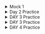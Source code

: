 <details>
<summary> Mock 1 </summary>

Schema 

`restaurants`       (restaurant_id PK, name, city, signup_date)\
`orders`            (order_id PK, restaurant_id FK, customer_id FK,
                   placed_at TIMESTAMP, status VARCHAR,
                   subtotal_cents INT, delivery_fee_cents INT,
                   courier_id FK, cancelled_at TIMESTAMP NULL)\
`order_items`       (order_id FK, item_id FK, quantity INT, price_cents INT)\
`couriers`          (courier_id PK, name)\
`customers`         (customer_id PK, name, city, signup_date)\

Statuses are ‘PLACED’, ‘DELIVERED’, ‘CANCELLED’.
Assume data spans multiple years and CURRENT_DATE is 2025-06-11.

### SQL Practice (4 Qs)
Suggested timing: 6–8 min each\
Recommended features: DATE_TRUNC, INTERVAL arithmetic, JOINs, conditional aggregation, window functions, CTEs.

#### A-1 Year-over-Year January Order Declines (Easy)
Return restaurant_id, this_year_orders, last_year_orders, percent_change for every restaurant whose January order count this year < January order count last year.

Requirements

Compare January 2025 vs January 2024.
Percent change = (this_year − last_year) / last_year.
Order by percent_change ASC (biggest drop first).

```sql
WITH jan24 AS (
    SELECT restaurant_id, COUNT(*) AS last_year
    FROM orders
    WHERE placed_at >= DATE '2024-01-01'
      AND placed_at  < DATE '2024-02-01'
    GROUP BY restaurant_id
),
jan25 AS (
    SELECT restaurant_id, COUNT(*) AS this_year
    FROM orders
    WHERE placed_at >= DATE '2025-01-01'
      AND placed_at  < DATE '2025-02-01'
    GROUP BY restaurant_id
)
SELECT j25.restaurant_id,
       j25.this_year,
       j24.last_year,
       ROUND( (j25.this_year - j24.last_year)::NUMERIC / j24.last_year, 4) AS percent_change
FROM jan25 j25
JOIN jan24 j24 USING (restaurant_id)
WHERE j25.this_year < j24.last_year
ORDER BY percent_change ASC;
```

#### A-2 30-Day Cancellation Rate per Restaurant (Easy/Medium)
For each restaurant that had ≥ 30 total orders in the past 30 days (relative to CURRENT_DATE), output:\
restaurant_id | total_orders | cancelled_orders | cancel_pct\
Cancel % = cancelled_orders / total_orders, rounded to 2 decimal places.\
Order by cancel_pct DESC, break ties by total_orders DESC.\
Hint: status = 'CANCELLED' OR cancelled_at IS NOT NULL.\

```sql
WITH last_30 AS (
    SELECT restaurant_id,
           COUNT(*) AS total_orders,
           COUNT(*) FILTER (
               WHERE status='CANCELLED' OR cancelled_at IS NOT NULL
           )  AS cancelled_orders
    FROM orders
    WHERE placed_at >= CURRENT_DATE - INTERVAL '30 days'
    GROUP BY restaurant_id
    HAVING COUNT(*) >= 30
)
SELECT restaurant_id,
       total_orders,
       cancelled_orders,
       ROUND(cancelled_orders::NUMERIC / total_orders, 2) AS cancel_pct
FROM last_30
ORDER BY cancel_pct DESC, total_orders DESC;
```

#### A-3 7-Day Rolling Avg Delivery Fee by City (Medium)

Produce a result set with columns\
window_start (DATE) | city | avg_delivery_fee_cents
for every city and every 7-day window (inclusive) in the past 90 days.\
    • A window starts each day, so windows will overlap.\
    • Use window functions, not self-joins.\
    • Exclude cities with < 100 orders in that 7-day window.\
    • Order by window_start, then city.

```sql 
-- NOTE : You cannot use LAG have to use Range Between 

WITH daily AS (          -- 1. compact orders into one row per (city, day)
    SELECT
        CAST(o.placed_at AS DATE)          AS order_date,
        r.city,
        COUNT(*)                           AS day_orders,
        SUM(o.delivery_fee_cents)          AS day_fee_cents
    FROM   orders       o
    JOIN   restaurants  r ON r.restaurant_id = o.restaurant_id
    -- 90-day horizon + 6 extra days so every window is complete
    WHERE  o.placed_at >= CURRENT_DATE - INTERVAL '96 days'
      AND  (o.status <> 'cancelled' OR o.cancelled_at IS NULL)   -- ignore cancelled orders
    GROUP  BY 1, 2
),
rolling AS (            -- 2. 7-day window that starts ON EACH order_date
    SELECT
        order_date                            AS window_start,
        city,
        /* number of orders in the 7-day span [window_start, window_start+6] */
        SUM(day_orders)    OVER (
            PARTITION BY city
            ORDER BY order_date
            RANGE BETWEEN CURRENT ROW AND INTERVAL '6 days' FOLLOWING
        ) AS window_orders,
        /* total delivery fees in that same span */
        SUM(day_fee_cents) OVER (
            PARTITION BY city
            ORDER BY order_date
            RANGE BETWEEN CURRENT ROW AND INTERVAL '6 days' FOLLOWING
        ) AS window_fee_cents
    FROM daily
)
SELECT
    window_start,
    city,
    ROUND(window_fee_cents::NUMERIC / window_orders, 2) AS avg_delivery_fee_cents
FROM   rolling
/* keep only windows whose START lies in the past 90 days
   and for which the trailing 6 days are already in the data set            */
WHERE  window_start BETWEEN CURRENT_DATE - INTERVAL '90 days'
                        AND     CURRENT_DATE - INTERVAL '6 days'
  AND  window_orders >= 100          -- ≥ 100 orders in that 7-day window
ORDER  BY window_start, city;
```




#### A-4 Likely Churned Customers (Medium)

Find customers who
placed ≥ 3 orders lifetime, and
have no orders in the last 60 days.\
Return: customer_id, lifetime_orders, days_since_last_order
Sort descending by days_since_last_order.

```sql 
with cust_stats AS (
SELECT count(order_id) as lifetime_orders, 
       customer_id, 
       MAX(placed_at)::date as last_order_placed
FROM
orders  
GROUP BY customer_id
)
SELECT customer_id, 
lifetime_orders,
(CURRENT_DATE - last_order_placed::date) AS days_since_last_order
FROM 
cust_stats
where lifetime_orders >= 3
and CURRENT_DATE - INTERVAL '60 days' > last_order_placed 


-- In one query 
SELECT
    customer_id,
    COUNT(*)                                             AS lifetime_orders,
    (CURRENT_DATE - MAX(placed_at)::date)::int           AS days_since_last_order
FROM orders
GROUP BY customer_id
HAVING COUNT(*) >= 3
   AND MAX(placed_at) <= CURRENT_DATE - INTERVAL '60 days'
ORDER BY days_since_last_order DESC;
```
</details>

<details>
<summary> Day 2 Practice </summary>

####  [App Click-through Rate (CTR)](https://datalemur.com/questions/click-through-rate) (6 min)

```sql
-- issue with DATE_TRUNC, its for truncation not part
-- ended up using > <  logic 
-- round bracket 
-- could have used DATE_PART('year', timestamp::DATE) = 2022
SELECT
  app_id,
  ROUND(100.0 *
    SUM(CASE WHEN event_type = 'click' THEN 1 ELSE 0 END) /
    SUM(CASE WHEN event_type = 'impression' THEN 1 ELSE 0 END), 2)  AS ctr_rate
FROM events
WHERE timestamp >= '2022-01-01' 
  AND timestamp < '2023-01-01'
GROUP BY app_id;

```

#### [SQL Question 1: First 14-Day Satisfaction](https://datalemur.com/blog/doordash-sql-interview-questions)(9 min)
Ordered within 14 days of signup and signup in June22, what is their order cancellation rate ?
```sql
WITH june22_users AS (
    SELECT customer_id, signup_timestamp
    FROM customers
    WHERE signup_timestamp >= '2022-06-01'
      AND signup_timestamp <  '2022-07-01'
),
orders_14d AS (
    SELECT o.*,
           CASE
               WHEN status IN ('completed incorrectly', 'never received')
                 OR actual_delivery_timestamp > order_timestamp + INTERVAL '30 minutes' -- missed this constraint
               THEN 1 ELSE 0
           END AS is_bad
    FROM orders o
    JOIN june22_users ju -- inner join works no need for left
      ON o.customer_id = ju.customer_id
     AND o.order_timestamp >= ju.signup_timestamp -- explicit condition 
     AND o.order_timestamp <  ju.signup_timestamp + INTERVAL '14 days' -- less than 
)
SELECT
    ROUND(100.0 * SUM(is_bad)::numeric / COUNT(*), 2) AS bad_experience_pct
FROM orders_14d;


--- Alternate thinking in one cte
--- move all conditions to join 
WITH first14d_orders AS (
    SELECT
        o.order_id,
        /* “Bad” if status tells us so OR delivered after the 30-min SLA */
        (   o.status IN ('completed incorrectly', 'never received')
         OR o.actual_delivery_timestamp
              > o.order_timestamp + INTERVAL '30 minutes'
        ) AS is_bad
    FROM orders   o
    JOIN customers c
      ON c.customer_id = o.customer_id
     /* ① June-2022 sign-ups only */
     AND c.signup_timestamp >= DATE '2022-06-01'
     AND c.signup_timestamp <  DATE '2022-07-01'
     /* ② Order must fall in the customer’s first 14 days */
     AND o.order_timestamp >= c.signup_timestamp
     AND o.order_timestamp <  c.signup_timestamp + INTERVAL '14 days'
)

SELECT
    ROUND(100 * AVG(is_bad::int), 2)  AS bad_experience_pct
FROM first14d_orders;
```

#### [SQL Question 2: : Analyze DoorDash Delivery Performance](https://datalemur.com/blog/doordash-sql-interview-questions)(8 min)

As a Data Analyst at DoorDash, you're tasked to analyze the delivery performance of the drivers. Specifically, you are asked to compute the average delivery duration of each driver for each day, the rank of each driver's daily average delivery duration, and the overall average delivery duration per driver.

Use the deliveries table where each row represents a single delivery. The columns are:
delivery_id: An identifier for the delivery
driver_id: An identifier for the driver
delivery_start_time: Timestamp for the start of the delivery
delivery_end_time: Timestamp for the end of the delivery
```sql 

WITH daily AS (
    SELECT
        driver_id,
        DATE_TRUNC('day', delivery_start_time) AS delivery_day, -- focus on naming
        AVG(delivery_end_time - delivery_start_time) AS avg_delivery_dur
    FROM deliveries
    WHERE delivery_start_time IS NOT NULL -- checks I missed 
      AND delivery_end_time   IS NOT NULL -- checks I missed
    GROUP BY driver_id, DATE_TRUNC('day', delivery_start_time)
)
SELECT
    driver_id,
    delivery_day,
    avg_delivery_dur,
    RANK() OVER (PARTITION BY delivery_day 
                 ORDER BY avg_delivery_dur ASC)  AS daily_rank, -- did desc pay attention - getting impatient 
    AVG(avg_delivery_dur) OVER (PARTITION BY driver_id) AS overall_avg_delivery_dur -- was not too sure while writing this 
FROM daily
ORDER BY delivery_day, daily_rank; -- missed ordering


--- Tips 
--- Keep in mind the window functions will only work with columns it is involved with like in this `overall_avg_delivery_dur` will only see `avg_delivery_dur` and `driver_id` and for each row for that driver it will put same value.
--- Rank(will skip next rank, leave gaps after ties, skip 1-2-2-4) and Dense Rank (will not skip 1-2-2-3)
```

#### [SQL Question 4: Restaurant Performance Analysis](12 min)

Tip: Jot down a 1-sentence goal (e.g., “Find top 5 restaurants by order count in last 30 days”)

```sql
SELECT 
    restaurant_id,
    tot_orders
FROM (
    SELECT 
        restaurant_id,
        COUNT(order_id) AS tot_orders,
        RANK() OVER (ORDER BY COUNT(order_id) DESC) AS order_rank -- used rank which is a reserved keyword
    FROM orders AS o
    WHERE 
        o.order_date >= CURRENT_DATE - INTERVAL '1 month'
        AND o.order_date < CURRENT_DATE -- missed AND 
    GROUP BY restaurant_id
) ranked_rest
WHERE order_rank <= 5;

```
</details>


<details>
<summary> DAY 3 Practice </summary>

#### [SQL Question 5: Calculating Courier Average Distance and Total Revenue](7 min)
```sql
    -- read question correctly as it is asking for absolute difference
    -- In PostgreSQL, ROUND() works with numeric types,
    -- had to read question multiple times 
    SELECT 
    courier_id, 
    ROUND(AVG(ABS(end_point - start_point))::numeric, 0) AS avg_distance,
    SUM(quantity * 
        CASE 
            WHEN ABS(end_point - start_point) > delivery_fee  --here also absolute 
            THEN ABS(end_point - start_point) 
            ELSE delivery_fee 
        END) AS total_revenue
FROM 
    deliveries
WHERE 
    date >= CURRENT_DATE - INTERVAL '1 month'
    AND date < CURRENT_DATE -- missed this 
GROUP BY 
    courier_id;

-- Note - case when can be written like below for better clarity 
SUM( 
    CASE 
        WHEN ABS(start_point - end_point) > delivery_fee 
        THEN ABS(start_point - end_point) * quantity
        ELSE delivery_fee * quantity 
    END) AS total_revenue
```


#### [SQL Question 6: Average Delivery Time per Restaurant](2.30 min)

```sql 
SELECT restaurant_id, 
       AVG(EXTRACT(EPOCH FROM (delivery_time - order_time))/60) AS   avg_delivery_time_minutes -- give in minutes 
FROM orders
GROUP BY restaurant_id;
```
</details>

<details>
<summary> DAY 3 Practice </summary>

#### Write a SQL query that selects users who transitioned directly from “Data Analyst” to “Data Scientist”, with no other titles in between. Utilize subqueries or join conditions to capture the specific data pattern, and calculate the percentage based on the total number of users.

```sql
-- Could have used self join 
-- Percentages: Count users who pass the first checks and divide by the total relevant users (either all Data Analysts or all users, depending on the intent).
-- I’d ask if the percentage is out of all users or just Data Analysts.
-- I’m calculating the percentage out of users who were Data Analysts, since the question is about their career progression. Does that sound right, or should it be all users?
-- Remember the word “sequence” or “order” as your mental nudge to explore window functions like LAG, which is perfect for looking at “previous” or “next” records in a sorted list.
-- Think, “What if end_time is missing? Does that mean the role is ongoing?” 

WITH ordered_roles AS (
    SELECT 
        user_id,
        title,
        start_time,
        end_time,
        LAG(title) OVER (PARTITION BY user_id ORDER BY start_time, end_time) AS prev_title,
        LAG(end_time) OVER (PARTITION BY user_id ORDER BY start_time, end_time) AS prev_end_time
    FROM user_experiences
)
SELECT 
    ROUND(
        (COUNT(DISTINCT CASE 
            WHEN title = 'Data Scientist' 
            AND prev_title = 'Data Analyst' 
            AND prev_end_time <= start_time
            THEN user_id 
        END)::FLOAT / 
        COUNT(DISTINCT user_id)::FLOAT) * 100,
        2
    ) AS transition_percentage
FROM ordered_roles;
```

#### Let’s say we have a table representing vacation bookings. Write a query that returns columns representing the total number of bookings in the last 90 days, last 365 days, and overall.

```sql
-- 90 days is in quotes 
-- case when then 1 and 0 not order id (needs integer for sum)
-- operator between date and comparison 

SELECT 
    SUM(CASE WHEN booking_date >= CURRENT_DATE - INTERVAL '90 days' THEN 1 ELSE 0 END) AS last_90_days,
    SUM(CASE WHEN booking_date >= CURRENT_DATE - INTERVAL '365 days' THEN 1 ELSE 0 END) AS last_365_days,
    COUNT(*) AS all_time
FROM bookings;

-- in my sql and when start date is given then you have to check between 
SELECT
    COUNT(DISTINCT CASE WHEN check_out_date >= DATE_SUB('2022-01-01', INTERVAL 90 DAY) AND check_in_date <= '2022-01-01' THEN reservation_id END) AS num_bookings_last90d,
    COUNT(DISTINCT CASE WHEN check_out_date >= DATE_SUB('2022-01-01', INTERVAL 365 DAY) AND check_in_date <= '2022-01-01' THEN reservation_id END) AS num_bookings_last365d,
    COUNT(DISTINCT reservation_id) AS num_bookings_total
FROM
    bookings;

```
</details>

<details>
<summary> DAY 4 Practice </summary>

From https://platform.stratascratch.com/coding?companies=237&code_type=1

Schema \
consumer_id: bigint\
customer_placed_order_datetime: timestamp without time zone\
delivered_to_consumer_datetime: timestamp without time zone\
delivery_region:text\
discount_amount:bigint\
driver_at_restaurant_datetime: timestamp without time zone\
driver_id: bigint\
is_asap: boolean\
is_new:boolean\
order_total:double precision\
placed_order_with_restaurant_datetime:timestamp without time zone\
refunded_amount:double precision\
restaurant_id:bigint\
tip_amount:double precision\

#### 1. Workers With The Highest Salaries
```sql
WITH highest_sal AS (
    select worker_id from (
        select
        worker_id, -- missed ,
        rank() over(ORDER BY salary desc) as rn
        from 
        worker) work 
    where rn = 1 
)
select worker_title from 
highest_sal inner join 
title -- missed this table 
on highest_sal.worker_id = title.worker_ref_id

-----Alternate solution 
WITH max_salary AS (
    SELECT MAX(salary) AS highest_salary
    FROM worker
)
SELECT b.worker_title AS best_paid_title
FROM worker a
JOIN title b ON a.worker_id = b.worker_ref_id
JOIN max_salary ms ON a.salary = ms.highest_salary
ORDER BY best_paid_title;
```

#### 2. Bikes Last Used (3min)
```sql 
SELECT bike_number,
       max(end_time) last_used
FROM dc_bikeshare_q1_2012
GROUP BY bike_number
ORDER BY last_used DESC -- order by is done after group by and aggregation do last_used can be used 
```

#### 3. Avg Earnings per Weekday and Hour (6 min)
```sql 
-- if any of order_total, tip_amount, refunded_amount, or discount_amount can be NULL, you might want to wrap them -  `COALESCE(order_total, 0)`

-- Casting to Numeric: By adding ::numeric after the AVG(...) expression, we convert the double precision result of AVG to a numeric type, which ROUND can handle without issues.

SELECT 
    TO_CHAR(customer_placed_order_datetime, 'Day') AS day_of_week,
    EXTRACT(HOUR FROM customer_placed_order_datetime) AS hour,
    ROUND(AVG(order_total + tip_amount - refunded_amount - discount_amount)::NUMERIC, 2) AS avg_order
FROM doordash_delivery
GROUP BY 
    TO_CHAR(customer_placed_order_datetime, 'Day'),
    EXTRACT(HOUR FROM customer_placed_order_datetime)
ORDER BY 
    day_of_week, hour;
```
#### 4.Avg Order Cost During Rush Hours (7 min)
```sql 
SELECT
    EXTRACT(HOUR FROM customer_placed_order_datetime) AS hour,
    AVG(order_total + tip_amount - discount_amount - refunded_amount) AS avg_net_order_value
FROM delivery_details
WHERE EXTRACT(HOUR FROM customer_placed_order_datetime) BETWEEN 15 AND 17 -- filter should go in where - you put it in having which is for aggregated filters
AND delivery_region = 'San Jose' -- missed this condition 
GROUP BY EXTRACT(HOUR FROM customer_placed_order_datetime)
```
#### 5. Lowest Revenue Generated Restaurants 
Write a query that returns a list of the bottom 2% revenue generating restaurants. Return a list of restaurant IDs and their total revenue from when customers placed orders in May 2020.

You can calculate the total revenue by summing the order_total column. And you should calculate the bottom 2% by partitioning the total revenue into evenly distributed buckets.
```sql 
--problem mentions partitioning into evenly distributed buckets, which suggests using something like NTILE
WITH RestaurantRevenue AS (
    SELECT 
        restaurant_id,
        SUM(order_total) AS total_revenue
    FROM doordash_delivery
    WHERE customer_placed_order_datetime >= '2020-05-01 00:00:00' 
        AND customer_placed_order_datetime < '2020-06-01 00:00:00'
    GROUP BY restaurant_id
),
--assigns each restaurant to one of 100 buckets using NTILE(100) based on their total_revenue in ascending order. This means the lowest revenue restaurants will be in the lowest buckets.
RevenueBuckets AS (
    SELECT 
        restaurant_id,
        total_revenue,
        NTILE(100) OVER (ORDER BY total_revenue ASC) AS revenue_bucket
    FROM RestaurantRevenue
)
SELECT 
    restaurant_id,
    total_revenue
FROM RevenueBuckets
WHERE revenue_bucket <= 2
ORDER BY total_revenue ASC;

-- extract date part and use 
WHERE DATE(customer_placed_order_datetime AT TIME ZONE 'UTC') >= '2020-05-01' 
    AND DATE(customer_placed_order_datetime AT TIME ZONE 'UTC') < '2020-06-01'

```


#### 6. Delivering and Placing Orders correlation(3min)

You have been asked to investigate whether there is a correlation between the average total order value and the average time in minutes between placing an order and having it delivered per restaurant.


You have also been told that the column order_total represents the gross order total for each order. Therefore, you'll need to calculate the net order total.


The gross order total is the total of the order before adding the tip and deducting the discount and refund. Make sure correlation is rounded to 2 decimals
```sql
-- one shot correct code 
-- round numeric was correctly identified 
-- extract epoch from correct 
WITH RestaurantAverages AS (
    SELECT 
        restaurant_id,
        ROUND(AVG(EXTRACT(EPOCH FROM (delivered_to_consumer_datetime - customer_placed_order_datetime))/60)::numeric, 2) AS avg_del_time_min,
        ROUND(AVG(order_total + tip_amount - refunded_amount - discount_amount)::numeric, 2) AS avg_net_total
    FROM delivery_details
    GROUP BY restaurant_id
)
select * from  RestaurantAverages;
```

#### 7. Daily Top Merchants(20 min)

```sql
--GROUP BY reduces the number of rows by aggregating, while PARTITION BY works on the full set of rows (or the aggregated set if used after a GROUP BY) to compute values like rankings or running totals within each partition.
-- PARTITION BY is like telling the database, "for each group defined by this column, calculate something, but don’t combine the rows into one."
-- If you thought PARTITION BY merchant_id alongside a GROUP BY on date would work, it’s likely because you were picturing PARTITION BY as a way to focus on individual merchants within a broader grouping. But remember, PARTITION BY defines the scope of comparison for the window function.
-- window functions (including those with PARTITION BY) are typically evaluated after WHERE, GROUP BY, and HAVING but before ORDER BY and LIMIT.
-- GROUP BY sets up the summarized data, and PARTITION BY lets you do further analysis (like ranking) on that summarized data without losing the individual rows

-- GROUP BY happens early and squashes data into summary rows (e.g., one row per date-merchant with a count of orders).
-- PARTITION BY happens later in a window function and just draws invisible lines around groups of those rows to do calculations like ranking, without changing the row count.
-- Ask yourself: “Am I summarizing data (GROUP BY) or analyzing within subsets of it (PARTITION BY)?”

-- was trying to do in one CTE and got incorrect results
WITH daily_orders AS (
    SELECT 
        TO_CHAR(order_timestamp, 'YYYY-MM-DD') AS date,
        md.name,
        COUNT(*) AS order_count
    FROM order_details od
    INNER JOIN merchant_details md ON od.merchant_id = md.id
    GROUP BY TO_CHAR(order_timestamp, 'YYYY-MM-DD'), md.name  -- Aggregates by date and merchant
),
ranked AS (
    SELECT 
        date,
        name,
        DENSE_RANK() OVER (PARTITION BY date ORDER BY order_count DESC) AS rnk  -- Ranks within each date
    FROM daily_orders
)
SELECT date, name, rnk
FROM ranked
WHERE rnk <= 3
ORDER BY date, rnk, name;

```


#### 8. First Time Orders
- understood the first order of customer incorrectly 

```sql
WITH first_cust_order AS (
    SELECT customer_id, merchant_id
    FROM (
        SELECT customer_id, 
               merchant_id,
               ROW_NUMBER() OVER (PARTITION BY customer_id ORDER BY order_timestamp) AS rnk
        FROM order_details
    ) ranked
    WHERE rnk = 1
)
SELECT md.name,
       COUNT(od.id) AS total_orders,
       COUNT(DISTINCT fco.customer_id) AS first_time_orders
FROM merchant_details md
INNER JOIN order_details od
    ON md.id = od.merchant_id
LEFT JOIN first_cust_order fco
    ON md.id = fco.merchant_id
GROUP BY md.name;
```

#### 9.Highest Earning Merchants
```sql
WITH daily_totals AS (
    SELECT 
        merchant_id,
        DATE(order_timestamp) AS order_date,
        ROUND(SUM(total_amount_earned)::NUMERIC, 2) AS total_earned
    FROM order_details
    GROUP BY merchant_id, DATE(order_timestamp)
),
previous_day_earnings AS (
    SELECT 
        merchant_id,
        order_date,
        total_earned AS current_day_earned,
        LAG(total_earned, 1) OVER (PARTITION BY merchant_id ORDER BY order_date) AS prev_day_earned,
        LAG(order_date, 1) OVER (PARTITION BY merchant_id ORDER BY order_date) AS prev_date
    FROM daily_totals
),
filtered_consecutive_days AS (
    SELECT 
        merchant_id,
        order_date,
        prev_day_earned
    FROM previous_day_earnings
    WHERE prev_date IS NOT NULL 
    AND DATEDIFF(order_date, prev_date) = 1 -- if interval is not working 
),
ranked_merchants AS (
    SELECT 
        merchant_id,
        order_date,
        RANK() OVER (PARTITION BY order_date ORDER BY prev_day_earned DESC) AS rnk
    FROM filtered_consecutive_days
)
SELECT 
    TO_CHAR(order_date, 'YYYY-MM-DD') AS date,
    m.name
FROM ranked_merchants r
JOIN merchant_details m ON r.merchant_id = m.id
WHERE rnk = 1
ORDER BY order_date;
```

#### 10. [Extremely Late Delivery](https://platform.stratascratch.com/coding/2113-extremely-late-delivery?code_type=1)
```sql
SELECT 
    TO_CHAR(actual_delivery_time, 'YYYY-MM') AS month, -- REM To char for this format
    -- interval 20 minutes, days 
    (SUM(CASE WHEN actual_delivery_time > predicted_delivery_time + INTERVAL '20 minutes' THEN 1 ELSE 0 END) * 100.0 / COUNT(*)) AS perc_late_orders
FROM delivery_orders
GROUP BY TO_CHAR(actual_delivery_time, 'YYYY-MM')
ORDER BY month; -- order by month in these questions 
```



#### 11.First Ever Ratings

```sql
with first_del as (
    select driver_id,
           row_number() over (partition by driver_id order by actual_delivery_time) as rnk,
           delivery_rating
    from delivery_orders
    where actual_delivery_time is not null
)
select  
    Round(Sum(Case when (delivery_rating = 0 and rnk=1) then 1 else 0 end) * 100.0 / count(distinct driver_id), 2) as percentage
from first_del;
```


#### 12. More Than 100 Dollars

```sql
-- Extract vs DATE_TRUNC('month', order_placed_time)
-- order_placed_time >= '2021-01-01 00:00:00' AND order_placed_time < '2022-01-01 00:00:00' (drastically reduce scan times)
-- WHERE order_placed_time >= '2021-01-01' AND order_placed_time < '2022-01-01'
-- '2021-01-01' is interpreted as the start of the day (midnight), just like '2021-01-01 00:00:00', in most databases like PostgreSQL.

WITH sales AS (
    SELECT 
        restaurant_id,
        EXTRACT(MONTH FROM order_placed_time) AS month, -- extract syntax 
        SUM(sales_amount) AS sales_amount
    FROM delivery_orders AS del
    JOIN order_value AS ov -- left join if we consider all restaurants 
        ON del.delivery_id = ov.delivery_id
    WHERE EXTRACT(YEAR FROM order_placed_time) = 2021
        AND actual_delivery_time IS NOT NULL 
    GROUP BY EXTRACT(MONTH FROM order_placed_time), restaurant_id
)
SELECT 
    month,
    ROUND(SUM(CASE WHEN sales_amount >= 100 THEN 1 ELSE 0 END) * 100.0 / COUNT (restaurant_id), 2) AS per_rest_sales_gre_100 -- round
FROM sales
GROUP BY month
ORDER BY month;
```


#### 13. Top 2 Restaurants of 2022(5 min)

Christmas is quickly approaching, and your team anticipates an increase in sales. To predict the busiest restaurants, they wanted to identify the top two restaurants by ID in terms of sales in 2022.

The output should include the restaurant IDs and their corresponding sales.

Note: Please remember that if an order has a blank value for actual_delivery_time, it has been canceled and therefore does not count towards monthly sales.
```sql 
SELECT 
    do.restaurant_id,
    SUM(ov.sales_amount) AS total_sales
FROM delivery_orders do
JOIN order_value ov ON do.delivery_id = ov.delivery_id
WHERE 
    DATE_PART('year', do.actual_delivery_time) = 2022 -- could have used this 
    AND do.actual_delivery_time IS NOT NULL
GROUP BY do.restaurant_id
ORDER BY total_sales DESC, do.restaurant_id ASC
LIMIT 2;

-- another approach
SELECT 
    restaurant_id,
    total_sales,
    rank_position
FROM (
    SELECT 
       d.restaurant_id AS restaurant_id, 
       SUM(o.sales_amount) AS total_sales,
       RANK() OVER (ORDER BY SUM(o.sales_amount) DESC) AS rank_position
    FROM delivery_orders d -- as do was not working 
    JOIN order_value o ON d.delivery_id = o.delivery_id
    WHERE 
        DATE_PART('year', d.actual_delivery_time) = 2022
        AND d.actual_delivery_time IS NOT NULL
    GROUP BY d.restaurant_id
) AS ranked_data
WHERE rank_position <= 2;

```
#### 14. Average On-Time Order Value (4 min)
```sql
SELECT driver_id,
       AVG(order_total) AS avg_order_value
FROM delivery_details
WHERE EXTRACT(EPOCH FROM (delivered_to_consumer_datetime - customer_placed_order_datetime))/60 <= 45 -- order of subtraction -- epoch from extract logic 
GROUP BY driver_id;

--- another approach 
SELECT driver_id,
       AVG(order_total) AS avg_order_value
FROM delivery_details
WHERE (delivered_to_consumer_datetime - customer_placed_order_datetime) <= INTERVAL '45 minutes' -- better, I came up with this but got confused 
GROUP BY driver_id;
```

#### 15. Workers Who Are Also Managers 
```sql
select worker.first_name, 
worker_title
from worker
inner join title
on title.worker_ref_id = worker.worker_id
and worker_title = 'Manager'

```
#### Doordash total orders from 2022 - 2024 month on month and quarter as well
```sql SELECT 
    YEAR(order_date) AS year,
    QUARTER(order_date) AS quarter,
    MONTH(order_date) AS month,
    DATE_FORMAT(order_date, '%Y-%m') AS month_year,
    COUNT(*) AS total_orders
FROM 
    orders
WHERE 
    order_date BETWEEN '2022-01-01' AND '2024-12-31'
GROUP BY 
    YEAR(order_date),
    QUARTER(order_date),
    MONTH(order_date),
    DATE_FORMAT(order_date, '%Y-%m')
ORDER BY 
    year, quarter, month;
```

#### Cumulative Sales of Restaurant 100011
```sql
SELECT 
    order_date,
    restaurant_id,
    SUM(sales_amount) AS daily_sales,
    SUM(SUM(sales_amount)) OVER (PARTITION BY restaurant_id ORDER BY order_date) AS cumulative_sales
FROM food_order
WHERE restaurant_id = 100011
GROUP BY order_date, restaurant_id
ORDER BY order_date;
```